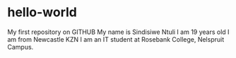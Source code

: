 # hello-world
My first repository on GITHUB 
My name is Sindisiwe Ntuli
I am 19 years old
I am from Newcastle KZN
I am an IT student at Rosebank College, Nelspruit Campus.
